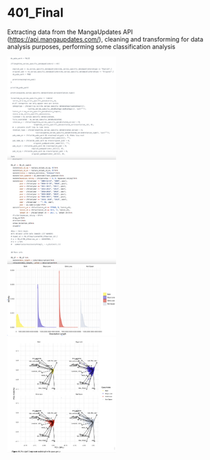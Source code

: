 # 401_Final

Extracting data from the MangaUpdates API (https://api.mangaupdates.com/), cleaning and transforming for data analysis purposes, performing some classification analysis

<img src="https://github.com/HSHSHSHSHSHSHSHSHSHS/401_Final/blob/main/Screenshots/Cleaning_code.png" width=50% height=50%>
<img src="https://github.com/HSHSHSHSHSHSHSHSHSHS/401_Final/blob/main/Screenshots/Cleaning_code2.png" width=50% height=50%>
<img src="https://github.com/HSHSHSHSHSHSHSHSHSHS/401_Final/blob/main/Screenshots/Vis_1.png" width=50% height=50%>
<img src="https://github.com/HSHSHSHSHSHSHSHSHSHS/401_Final/blob/main/Screenshots/Vis_2.png" width=50% height=50%>
